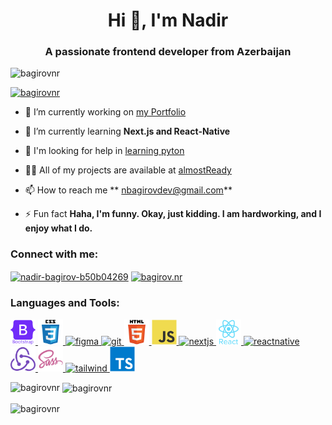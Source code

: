<h1 align="center">Hi 👋, I'm Nadir</h1>
<h3 align="center">A passionate frontend developer from Azerbaijan</h3>

<p align="left"> <img src="https://komarev.com/ghpvc/?username=bagirovnr&label=Profile%20views&color=0e75b6&style=flat" alt="bagirovnr" /> </p>

<p align="left"> <a target="_blank" href="https://github.com/ryo-ma/github-profile-trophy"><img src="https://github-profile-trophy.vercel.app/?username=bagirovnr" alt="bagirovnr" /></a> </p>

- 🔭 I’m currently working on [my Portfolio](https://github.com/BagirovNr/Portfolio)

- 🌱 I’m currently learning **Next.js and React-Native**

- 🤝 I'm looking for help in [learning pyton](https://www.python.org/)

- 👨‍💻 All of my projects are available at [almostReady](almostReady)

- 📫 How to reach me ** [nbagirovdev@gmail.com](https://mail.google.com/mail/u/1/?pli=1#inbox?compose=new)**

- ⚡ Fun fact **Haha, I'm funny. Okay, just kidding. I am hardworking, and I enjoy what I do.**

<h3 align="left">Connect with me:</h3>
<p align="left">
<a href="https://linkedin.com/in/nadir-bagirov-b50b04269" target="blank"><img align="center" src="https://raw.githubusercontent.com/rahuldkjain/github-profile-readme-generator/master/src/images/icons/Social/linked-in-alt.svg" alt="nadir-bagirov-b50b04269" height="30" width="40" /></a>
<a href="https://instagram.com/bagirov.nr" target="blank"><img align="center" src="https://raw.githubusercontent.com/rahuldkjain/github-profile-readme-generator/master/src/images/icons/Social/instagram.svg" alt="bagirov.nr" height="30" width="40" /></a>
</p>

<h3 align="left">Languages and Tools:</h3>
<p align="left"> <a href="https://getbootstrap.com" target="_blank" rel="noreferrer"> <img src="https://raw.githubusercontent.com/devicons/devicon/master/icons/bootstrap/bootstrap-plain-wordmark.svg" alt="bootstrap" width="40" height="40"/> </a> <a href="https://www.w3schools.com/css/" target="_blank" rel="noreferrer"> <img src="https://raw.githubusercontent.com/devicons/devicon/master/icons/css3/css3-original-wordmark.svg" alt="css3" width="40" height="40"/> </a> <a href="https://www.figma.com/" target="_blank" rel="noreferrer"> <img src="https://www.vectorlogo.zone/logos/figma/figma-icon.svg" alt="figma" width="40" height="40"/> </a> <a href="https://git-scm.com/" target="_blank" rel="noreferrer"> <img src="https://www.vectorlogo.zone/logos/git-scm/git-scm-icon.svg" alt="git" width="40" height="40"/> </a> <a href="https://www.w3.org/html/" target="_blank" rel="noreferrer"> <img src="https://raw.githubusercontent.com/devicons/devicon/master/icons/html5/html5-original-wordmark.svg" alt="html5" width="40" height="40"/> </a> <a href="https://developer.mozilla.org/en-US/docs/Web/JavaScript" target="_blank" rel="noreferrer"> <img src="https://raw.githubusercontent.com/devicons/devicon/master/icons/javascript/javascript-original.svg" alt="javascript" width="40" height="40"/> </a> <a href="https://nextjs.org/" target="_blank" rel="noreferrer"> <img src="https://cdn.worldvectorlogo.com/logos/nextjs-2.svg" alt="nextjs" width="40" height="40"/> </a> <a href="https://reactjs.org/" target="_blank" rel="noreferrer"> <img src="https://raw.githubusercontent.com/devicons/devicon/master/icons/react/react-original-wordmark.svg" alt="react" width="40" height="40"/> </a> <a href="https://reactnative.dev/" target="_blank" rel="noreferrer"> <img src="https://reactnative.dev/img/header_logo.svg" alt="reactnative" width="40" height="40"/> </a> <a href="https://redux.js.org" target="_blank" rel="noreferrer"> <img src="https://raw.githubusercontent.com/devicons/devicon/master/icons/redux/redux-original.svg" alt="redux" width="40" height="40"/> </a> <a href="https://sass-lang.com" target="_blank" rel="noreferrer"> <img src="https://raw.githubusercontent.com/devicons/devicon/master/icons/sass/sass-original.svg" alt="sass" width="40" height="40"/> </a> <a href="https://tailwindcss.com/" target="_blank" rel="noreferrer"> <img src="https://www.vectorlogo.zone/logos/tailwindcss/tailwindcss-icon.svg" alt="tailwind" width="40" height="40"/> </a> <a href="https://www.typescriptlang.org/" target="_blank" rel="noreferrer"> <img src="https://raw.githubusercontent.com/devicons/devicon/master/icons/typescript/typescript-original.svg" alt="typescript" width="40" height="40"/> </a> </p>

<p><img align="left" src="https://github-readme-stats.vercel.app/api/top-langs?username=bagirovnr&show_icons=true&locale=en&layout=compact" alt="bagirovnr" /></p>

<p>&nbsp;<img align="center" src="https://github-readme-stats.vercel.app/api?username=bagirovnr&show_icons=true&locale=en" alt="bagirovnr" /></p>

<p><img align="center" src="https://github-readme-streak-stats.herokuapp.com/?user=bagirovnr&" alt="bagirovnr" /></p>
